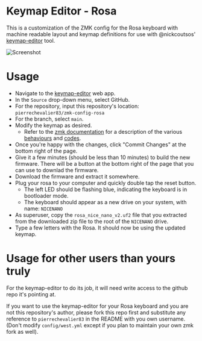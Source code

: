# Keymap Editor - Rosa

This is a customization of the ZMK config for the Rosa keyboard with machine
readable layout and keymap definitions for use with @nickcoutsos' [keymap-editor](https://github.com/nickcoutsos/keymap-editor) tool.

![Screenshot](https://i.imgur.com/6Ny3WK8.png)

# Usage

* Navigate to the [keymap-editor](https://nickcoutsos.github.io/keymap-editor/) web app.
* In the `Source` drop-down menu, select GitHub.
* For the repository, input this repository's location: `pierrechevalier83/zmk-config-rosa`
* For the branch, select `main`.
* Modify the keymap as desired.
  * Refer to the [zmk documentation](https://zmk.dev/docs) for a description of the various [behaviours](https://zmk.dev/docs/behaviors/key-press) and [codes](https://zmk.dev/docs/codes).
* Once you're happy with the changes, click "Commit Changes" at the bottom right of the page.
* Give it a few minutes (should be less than 10 minutes) to build the new firmware. There will be a button at the bottom right of the page that you can use to downlad the firmware.
* Download the firmware and extract it somewhere.
* Plug your rosa to your computer and quickly double tap the reset button.
  * The left LED should be flashing blue, indicating the keyboard is in bootloader mode.
  * The keyboard should appear as a new drive on your system, with name: `NICENANO`
* As superuser, copy the `rosa_nice_nano_v2.uf2` file that you extracted from the downloaded zip file to the root of the `NICENANO` drive.
* Type a few letters with the Rosa. It should now be using the updated keymap.

# Usage for other users than yours truly

For the keymap-editor to do its job, it will need write access to the github repo it's pointing at.

If you want to use the keymap-editor for your Rosa keyboard and you are not this repository's author, please fork this repo first and substitute any reference to `pierrechevalier83` in the README with you own username. (Don't modify `config/west.yml` except if you plan to maintain your own zmk fork as well).
